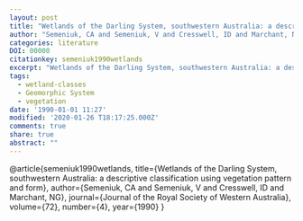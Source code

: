 ```yaml
---
layout: post
title: "Wetlands of the Darling System, southwestern Australia: a descriptive classification using vegetation pattern and form"
author: "Semeniuk, CA and Semeniuk, V and Cresswell, ID and Marchant, NG"
categories: literature
DOI: 00000
citationkey: semeniuk1990wetlands
excerpt: "Wetlands of the Darling System, southwestern Australia: a descriptive classification using vegetation pattern and form"
tags:
  - wetland-classes
  - Geomorphic System
  - vegetation
date: '1990-01-01 11:27'
modified: '2020-01-26 T18:17:25.000Z'
comments: true
share: true
abstract: ""
---
```


@article{semeniuk1990wetlands,
  title={Wetlands of the Darling System, southwestern Australia: a descriptive classification using vegetation pattern and form},
  author={Semeniuk, CA and Semeniuk, V and Cresswell, ID and Marchant, NG},
  journal={Journal of the Royal Society of Western Australia},
  volume={72},
  number={4},
  year={1990}
}
